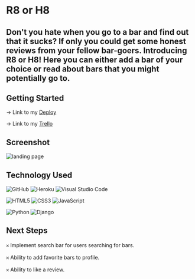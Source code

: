 # **R8 or H8**


## Don't you hate when you go to a bar and find out that it sucks? If only you could get some honest reviews from your fellow bar-goers. Introducing R8 or H8! Here you can either add a bar of your choice or read about bars that you might potentially go to.


## Getting Started

  →  Link to my [Deploy](https://r8orh8.herokuapp.com/)

  →  Link to my [Trello](https://trello.com/b/DrOh4re6/r8-or-h8)


## Screenshot

![landing page](https://i.imgur.com/NFa3Bqr.jpg)

## Technology Used

![GitHub](https://img.shields.io/badge/github-%23121011.svg?style=for-the-badge&logo=github&logoColor=white)
![Heroku](https://img.shields.io/badge/heroku-%23430098.svg?style=for-the-badge&logo=heroku&logoColor=white)
![Visual Studio Code](https://img.shields.io/badge/Visual%20Studio%20Code-0078d7.svg?style=for-the-badge&logo=visual-studio-code&logoColor=white)

![HTML5](https://img.shields.io/badge/html5-%23E34F26.svg?style=for-the-badge&logo=html5&logoColor=white)
![CSS3](https://img.shields.io/badge/css3-%231572B6.svg?style=for-the-badge&logo=css3&logoColor=white)
![JavaScript](https://img.shields.io/badge/javascript-%23323330.svg?style=for-the-badge&logo=javascript&logoColor=%23F7DF1E)

![Python](https://img.shields.io/badge/Python-14354C?style=for-the-badge&logo=python&logoColor=white)
![Django](https://img.shields.io/badge/Django-092E20?style=for-the-badge&logo=django&logoColor=white)


## Next Steps

𐄂 Implement search bar for users searching for bars.

𐄂 Ability to add favorite bars to profile.

𐄂 Ability to like a review.
